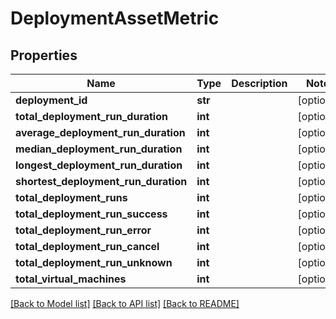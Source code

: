 # DeploymentAssetMetric

## Properties
Name | Type | Description | Notes
------------ | ------------- | ------------- | -------------
**deployment_id** | **str** |  | [optional] 
**total_deployment_run_duration** | **int** |  | [optional] 
**average_deployment_run_duration** | **int** |  | [optional] 
**median_deployment_run_duration** | **int** |  | [optional] 
**longest_deployment_run_duration** | **int** |  | [optional] 
**shortest_deployment_run_duration** | **int** |  | [optional] 
**total_deployment_runs** | **int** |  | [optional] 
**total_deployment_run_success** | **int** |  | [optional] 
**total_deployment_run_error** | **int** |  | [optional] 
**total_deployment_run_cancel** | **int** |  | [optional] 
**total_deployment_run_unknown** | **int** |  | [optional] 
**total_virtual_machines** | **int** |  | [optional] 

[[Back to Model list]](../README.md#documentation-for-models) [[Back to API list]](../README.md#documentation-for-api-endpoints) [[Back to README]](../README.md)


